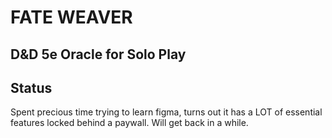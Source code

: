 # FATE WEAVER
## D&D 5e Oracle for Solo Play

## Status
Spent precious time trying to learn figma, turns out it has a LOT of essential features locked behind a paywall.
Will get back in a while.
